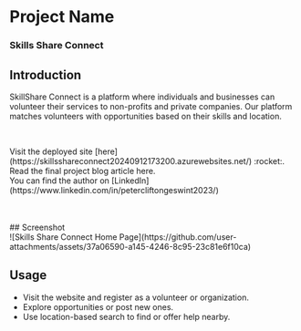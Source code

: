 # Project Name 
### Skills Share Connect

## Introduction
<p>SkillShare Connect is a platform where individuals and businesses can volunteer their services to non-profits and private companies. Our platform matches volunteers with opportunities based on their skills and location. </p>
<br/>
<p>Visit the deployed site [here](https://skillsshareconnect20240912173200.azurewebsites.net/) :rocket:. Read the final project blog article here.<br/> You can find the author on [LinkedIn](https://www.linkedin.com/in/petercliftongeswint2023/)</p>
<br/><br/>
## Screenshot
<br/>
![Skills Share Connect Home Page](https://github.com/user-attachments/assets/37a06590-a145-4246-8c95-23c81e6f10ca)

## Usage
- Visit the website and register as a volunteer or organization.
- Explore opportunities or post new ones.
- Use location-based search to find or offer help nearby.

